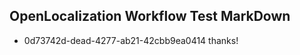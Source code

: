 ## OpenLocalization Workflow Test MarkDown
* 0d73742d-dead-4277-ab21-42cbb9ea0414 thanks!

<!--HONumber=Aug16_HO2-->


